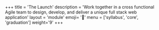 +++
title = 'The Launch'
description = 'Work together in a cross functional Agile team to design, develop, and deliver a unique full stack web application'
layout = 'module'
emoji= '🚀'
menu = ['syllabus', 'core', 'graduation']
weight='9'
+++
